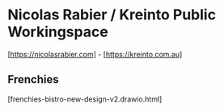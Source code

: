 # Nicolas Rabier / Kreinto Public Workingspace

[https://nicolasrabier.com] - [https://kreinto.com.au]

## Frenchies

[frenchies-bistro-new-design-v2.drawio.html]


